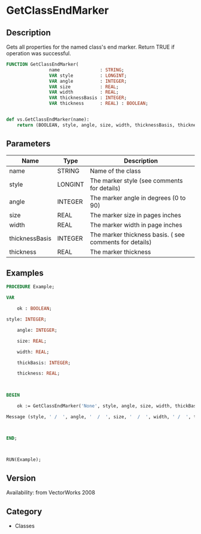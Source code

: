 # GetClassEndMarker

## Description
Gets all properties for the named class's end marker. Return TRUE if operation was successful.

```pascal
FUNCTION GetClassEndMarker(
				name               : STRING;
				VAR style          : LONGINT;
				VAR angle          : INTEGER;
				VAR size           : REAL;
				VAR width          : REAL;
				VAR thicknessBasis : INTEGER;
				VAR thickness      : REAL) : BOOLEAN;
```

```python

def vs.GetClassEndMarker(name):
    return (BOOLEAN, style, angle, size, width, thicknessBasis, thickness)
```

## Parameters
|Name|Type|Description|
|---|---|---|
|name|STRING|Name of the class |
|style|LONGINT|The marker style (see comments for details)|
|angle|INTEGER|The marker angle in degrees (0 to 90)|
|size|REAL|The marker size in pages inches|
|width|REAL|The marker width in page inches|
|thicknessBasis|INTEGER|The marker thickness basis. ( see comments for details)|
|thickness|REAL|The marker thickness|

## Examples
```pascal
PROCEDURE Example;

VAR

	ok : BOOLEAN;

style: INTEGER;

	angle: INTEGER;

	size: REAL;

	width: REAL;

	thickBasis: INTEGER;

	thickness: REAL;

	

BEGIN

	ok := GetClassEndMarker('None', style, angle, size, width, thickBasis, thickness);	

Message (style, ' /  ', angle, '  /  ', size, '  /  ', width, ' /  ', thickBasis, ' /  ', thickness);	



END;



RUN(Example);


```

## Version
Availability: from VectorWorks 2008
## Category
* Classes

